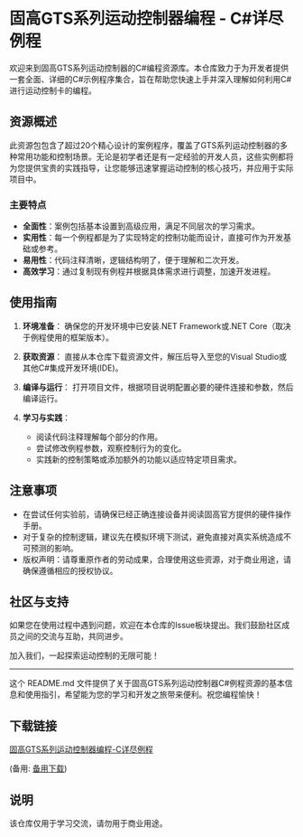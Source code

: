 # 固高GTS系列运动控制器编程 - C#详尽例程

欢迎来到固高GTS系列运动控制器的C#编程资源库。本仓库致力于为开发者提供一套全面、详细的C#示例程序集合，旨在帮助您快速上手并深入理解如何利用C#进行运动控制卡的编程。

## 资源概述

此资源包包含了超过20个精心设计的案例程序，覆盖了GTS系列运动控制器的多种常用功能和控制场景。无论是初学者还是有一定经验的开发人员，这些实例都将为您提供宝贵的实践指导，让您能够迅速掌握运动控制的核心技巧，并应用于实际项目中。

### 主要特点

- **全面性**：案例包括基本设置到高级应用，满足不同层次的学习需求。
- **实用性**：每一个例程都是为了实现特定的控制功能而设计，直接可作为开发基础或参考。
- **易用性**：代码注释清晰，逻辑结构明了，便于理解和二次开发。
- **高效学习**：通过复制现有例程并根据具体需求进行调整，加速开发进程。

## 使用指南

1. **环境准备**：
   确保您的开发环境中已安装.NET Framework或.NET Core（取决于例程使用的框架版本）。
   
2. **获取资源**：
   直接从本仓库下载资源文件，解压后导入至您的Visual Studio或其他C#集成开发环境(IDE)。

3. **编译与运行**：
   打开项目文件，根据项目说明配置必要的硬件连接和参数，然后编译运行。

4. **学习与实践**：
   - 阅读代码注释理解每个部分的作用。
   - 尝试修改例程参数，观察控制行为的变化。
   - 实践新的控制策略或添加额外的功能以适应特定项目需求。

## 注意事项

- 在尝试任何实验前，请确保已经正确连接设备并阅读固高官方提供的硬件操作手册。
- 对于复杂的控制逻辑，建议先在模拟环境下测试，避免直接对真实系统造成不可预测的影响。
- 版权声明：请尊重原作者的劳动成果，合理使用这些资源，对于商业用途，请确保遵循相应的授权协议。

## 社区与支持

如果您在使用过程中遇到问题，欢迎在本仓库的Issue板块提出。我们鼓励社区成员之间的交流与互助，共同进步。

加入我们，一起探索运动控制的无限可能！

---

这个 README.md 文件提供了关于固高GTS系列运动控制器C#例程资源的基本信息和使用指引，希望能为您的学习和开发之旅带来便利。祝您编程愉快！

## 下载链接
[固高GTS系列运动控制器编程-C详尽例程](https://pan.quark.cn/s/07dbf16f8e76) 

(备用: [备用下载](https://pan.baidu.com/s/1wXDZLK854BQQdZehVv4cBg?pwd=1234))

## 说明

该仓库仅用于学习交流，请勿用于商业用途。
